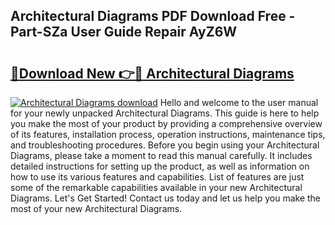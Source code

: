 ## Architectural Diagrams PDF Download Free - Part-SZa User Guide Repair AyZ6W

# <h2><a href="http://dfsby49.blite.top/?on=Architectural+Diagrams">🔗Download New 👉🔴 Architectural Diagrams</a></h2>

[![Architectural Diagrams download](https://i.imgur.com/lujVjoI.png)](http://dfsby49.blite.top/?on=Architectural+Diagrams)
Hello and welcome to the user manual for your newly unpacked Architectural Diagrams. This guide is here to help you make the most of your product by providing a comprehensive overview of its features, installation process, operation instructions, maintenance tips, and troubleshooting procedures. Before you begin using your Architectural Diagrams, please take a moment to read this manual carefully. It includes detailed instructions for setting up the product, as well as information on how to use its various features and capabilities. List of features are just some of the remarkable capabilities available in your new Architectural Diagrams. Let's Get Started! Contact us today and let us help you make the most of your new Architectural Diagrams.
